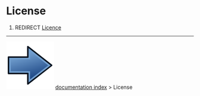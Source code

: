 # License
1.  REDIRECT [Licence](Licence.md)



---
![](images/Button_right.svg) [documentation index](../README.md) > License
